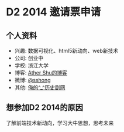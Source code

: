 # D2 2014 邀请票申请

## 个人资料

- 兴趣: 数据可视化、html5新动向、web新技术
- 公司: 创业中
- 学校: 浙江大学
- 博客: [Ather Shu的博客](http://www.asarea.cn)
- 微博: [@sshong](http://weibo.com/shushenghong/)
- 其他: [俺的^_^历史剧网](http://www.lishiju.net)

## 想参加D2 2014的原因

了解前端技术新动向，学习大牛思想，思考未来
